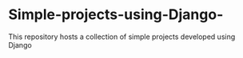 # Simple-projects-using-Django-
This repository hosts a collection of simple projects developed using Django
